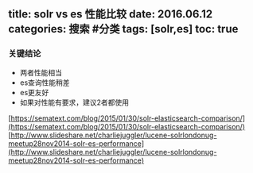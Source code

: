 title: solr vs es 性能比较
date: 2016.06.12
categories: 搜索 #分类
tags: [solr,es]
toc: true
---

### 关键结论
* 两者性能相当
* es查询性能稍差
* es更友好
* 如果对性能有要求，建议2者都使用

[https://sematext.com/blog/2015/01/30/solr-elasticsearch-comparison/](https://sematext.com/blog/2015/01/30/solr-elasticsearch-comparison/)
[http://www.slideshare.net/charliejuggler/lucene-solrlondonug-meetup28nov2014-solr-es-performance](http://www.slideshare.net/charliejuggler/lucene-solrlondonug-meetup28nov2014-solr-es-performance)